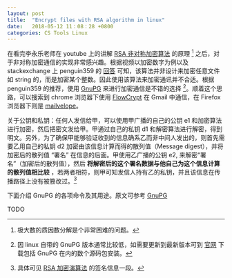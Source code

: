 ```yaml
---
layout: post
title:  "Encrypt files with RSA algorithm in linux"
date:   2018-05-12 11：08：28 +0800
categories: CS Tools Linux
---
```


在看完李永乐老师在 youtube 上的讲解 [RSA 非对称加密算法](https://www.youtube.com/watch?v=D_kMadCtKp8&t=13s) 的原理 [^0] 之后，对于非对称加密通信的实现非常感兴趣。根据视频以加密数字为例以及 stackexchange 上 penguin359 的 [回答](https://unix.stackexchange.com/questions/12260/how-to-encrypt-messages-text-with-rsa-openssl) 可知，该算法并非设计来加密任意文件如 string 的，而是加密某个整数。因此使用该算法来加密通讯并不合适。根据 penguin359 的推荐，使用 [GnuPG](https://www.gnupg.org/gph/en/manual.html) 来进行加密通信是不错的选择 [^1]。顺着这个思路，可以搜索到 chrome 浏览器下使用 [FlowCrypt](https://chrome.google.com/webstore/detail/flowcrypt-encrypt-gmail-w/bnjglocicdkmhmoohhfkfkbbkejdhdgc) 在 Gmail 中通信，在 Firefox 浏览器下则是 [mailvelope](https://addons.mozilla.org/en-US/firefox/addon/mailvelope/)。

[^0]: 极大数的质因数分解是个非常困难的问题。

[^1]: 因 linux 自带的 GnuPG 版本通常比较低，如需要更新到最新版本可到 [官网](https://www.gnupg.org/download/index.html) 下载包括 GnuPG 在内的数个源码包安装。

关于公钥和私钥：任何人发信给甲，可以使用甲广播的自己的公钥 e1 和加密算法进行加密，然后把密文发给甲。甲通过自己的私钥 d1 和解密算法进行解密，得到明文。另外，为了确保甲能够验证收到的信息确系乙而非中间人发出的，则首先需要乙用自己的私钥 d2 加密由该信息计算而得的散列值（Message digest），并将加密后的散列值 “署名” 在信息的后面。甲使用乙广播的公钥 e2, 来解密“署名”（加密后的散列值），然后 **将解密后的这个署名数据与他自己为这个信息计算的散列值相比较** ，若两者相符，则甲可知发信人持有乙的私钥，并且该信息在传播路径上没有被篡改过。[^2]

[^2]: 具体可见 [RSA 加密演算法](https://www.wikiwand.com/zh-hans/RSA%E5%8A%A0%E5%AF%86%E6%BC%94%E7%AE%97%E6%B3%95) 的签名信息一段。


下面介绍 GnuPG 的各项命令及其用途。原文可参考 [GnuPG](https://www.gnupg.org/gph/en/manual.html)

TODO
